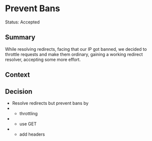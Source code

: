 # Prevent Bans
Status: Accepted
## Summary
While resolving redirects,
facing that our IP got banned,
we decided to throttle requests and make them ordinary,
gaining a working redirect resolver,
accepting some more effort.

## Context
## Decision
* Resolve redirects but prevent bans by
* - throttling
* - use GET
* - add headers
